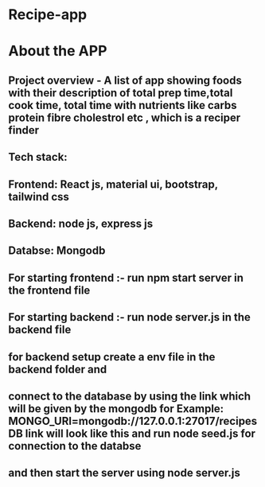 # Recipe-app

# About the APP

## Project overview - A list of app showing foods with their description of total prep time,total cook time, total time with nutrients like carbs protein fibre cholestrol etc , which is a reciper finder

## Tech stack: 
##  Frontend: React js, material ui, bootstrap, tailwind css
##  Backend: node js, express js
##  Databse: Mongodb


## For starting frontend :- run npm start server in the frontend file
## For starting backend :- run  node server.js in the backend file

## for backend setup create a env file in the backend folder and
## connect to the database by using the link which will be given by the mongodb for  Example: MONGO_URI=mongodb://127.0.0.1:27017/recipesDB link will look like this and run node seed.js for connection to the databse 

## and then start the server using node server.js




